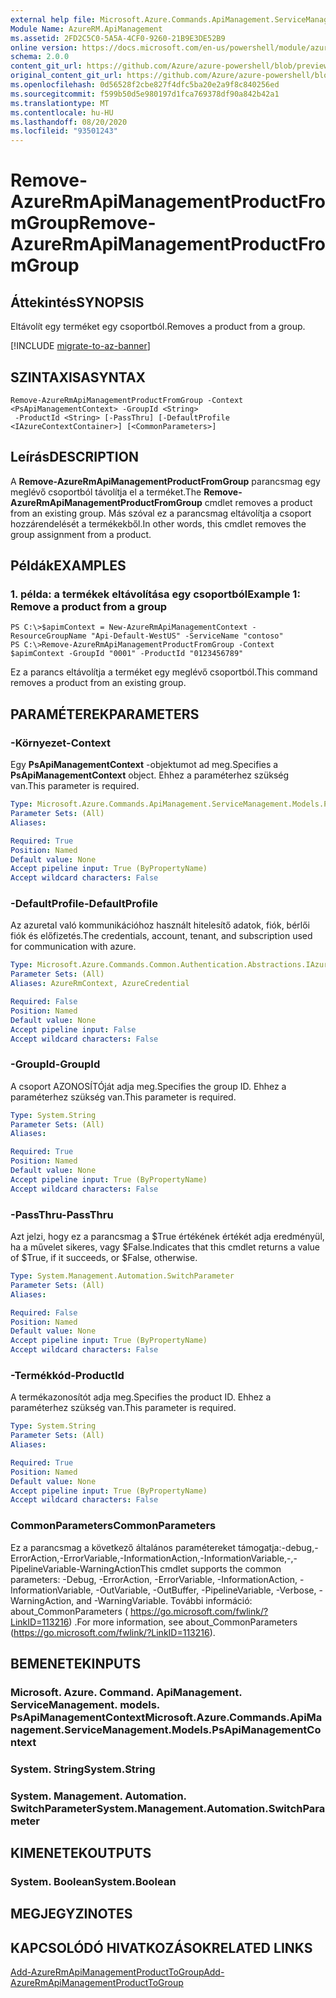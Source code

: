 ```yaml
---
external help file: Microsoft.Azure.Commands.ApiManagement.ServiceManagement.dll-Help.xml
Module Name: AzureRM.ApiManagement
ms.assetid: 2FD2C5C0-5A5A-4CF0-9260-21B9E3DE52B9
online version: https://docs.microsoft.com/en-us/powershell/module/azurerm.apimanagement/remove-azurermapimanagementproductfromgroup
schema: 2.0.0
content_git_url: https://github.com/Azure/azure-powershell/blob/preview/src/ResourceManager/ApiManagement/Commands.ApiManagement/help/Remove-AzureRmApiManagementProductFromGroup.md
original_content_git_url: https://github.com/Azure/azure-powershell/blob/preview/src/ResourceManager/ApiManagement/Commands.ApiManagement/help/Remove-AzureRmApiManagementProductFromGroup.md
ms.openlocfilehash: 0d56528f2cbe827f4dfc5ba20e2a9f8c840256ed
ms.sourcegitcommit: f599b50d5e980197d1fca769378df90a842b42a1
ms.translationtype: MT
ms.contentlocale: hu-HU
ms.lasthandoff: 08/20/2020
ms.locfileid: "93501243"
---
```

# <span data-ttu-id="fe249-101">Remove-AzureRmApiManagementProductFromGroup</span><span class="sxs-lookup"><span data-stu-id="fe249-101">Remove-AzureRmApiManagementProductFromGroup</span></span>

## <span data-ttu-id="fe249-102">Áttekintés</span><span class="sxs-lookup"><span data-stu-id="fe249-102">SYNOPSIS</span></span>
<span data-ttu-id="fe249-103">Eltávolít egy terméket egy csoportból.</span><span class="sxs-lookup"><span data-stu-id="fe249-103">Removes a product from a group.</span></span>

[!INCLUDE [migrate-to-az-banner](../../includes/migrate-to-az-banner.md)]

## <span data-ttu-id="fe249-104">SZINTAXISA</span><span class="sxs-lookup"><span data-stu-id="fe249-104">SYNTAX</span></span>

```
Remove-AzureRmApiManagementProductFromGroup -Context <PsApiManagementContext> -GroupId <String>
 -ProductId <String> [-PassThru] [-DefaultProfile <IAzureContextContainer>] [<CommonParameters>]
```

## <span data-ttu-id="fe249-105">Leírás</span><span class="sxs-lookup"><span data-stu-id="fe249-105">DESCRIPTION</span></span>
<span data-ttu-id="fe249-106">A **Remove-AzureRmApiManagementProductFromGroup** parancsmag egy meglévő csoportból távolítja el a terméket.</span><span class="sxs-lookup"><span data-stu-id="fe249-106">The **Remove-AzureRmApiManagementProductFromGroup** cmdlet removes a product from an existing group.</span></span>
<span data-ttu-id="fe249-107">Más szóval ez a parancsmag eltávolítja a csoport hozzárendelését a termékekből.</span><span class="sxs-lookup"><span data-stu-id="fe249-107">In other words, this cmdlet removes the group assignment from a product.</span></span>

## <span data-ttu-id="fe249-108">Példák</span><span class="sxs-lookup"><span data-stu-id="fe249-108">EXAMPLES</span></span>

### <span data-ttu-id="fe249-109">1. példa: a termékek eltávolítása egy csoportból</span><span class="sxs-lookup"><span data-stu-id="fe249-109">Example 1: Remove a product from a group</span></span>
```
PS C:\>$apimContext = New-AzureRmApiManagementContext -ResourceGroupName "Api-Default-WestUS" -ServiceName "contoso"
PS C:\>Remove-AzureRmApiManagementProductFromGroup -Context $apimContext -GroupId "0001" -ProductId "0123456789"
```

<span data-ttu-id="fe249-110">Ez a parancs eltávolítja a terméket egy meglévő csoportból.</span><span class="sxs-lookup"><span data-stu-id="fe249-110">This command removes a product from an existing group.</span></span>

## <span data-ttu-id="fe249-111">PARAMÉTEREK</span><span class="sxs-lookup"><span data-stu-id="fe249-111">PARAMETERS</span></span>

### <span data-ttu-id="fe249-112">-Környezet</span><span class="sxs-lookup"><span data-stu-id="fe249-112">-Context</span></span>
<span data-ttu-id="fe249-113">Egy **PsApiManagementContext** -objektumot ad meg.</span><span class="sxs-lookup"><span data-stu-id="fe249-113">Specifies a **PsApiManagementContext** object.</span></span>
<span data-ttu-id="fe249-114">Ehhez a paraméterhez szükség van.</span><span class="sxs-lookup"><span data-stu-id="fe249-114">This parameter is required.</span></span>

```yaml
Type: Microsoft.Azure.Commands.ApiManagement.ServiceManagement.Models.PsApiManagementContext
Parameter Sets: (All)
Aliases:

Required: True
Position: Named
Default value: None
Accept pipeline input: True (ByPropertyName)
Accept wildcard characters: False
```

### <span data-ttu-id="fe249-115">-DefaultProfile</span><span class="sxs-lookup"><span data-stu-id="fe249-115">-DefaultProfile</span></span>
<span data-ttu-id="fe249-116">Az azuretal való kommunikációhoz használt hitelesítő adatok, fiók, bérlői fiók és előfizetés.</span><span class="sxs-lookup"><span data-stu-id="fe249-116">The credentials, account, tenant, and subscription used for communication with azure.</span></span>

```yaml
Type: Microsoft.Azure.Commands.Common.Authentication.Abstractions.IAzureContextContainer
Parameter Sets: (All)
Aliases: AzureRmContext, AzureCredential

Required: False
Position: Named
Default value: None
Accept pipeline input: False
Accept wildcard characters: False
```

### <span data-ttu-id="fe249-117">-GroupId</span><span class="sxs-lookup"><span data-stu-id="fe249-117">-GroupId</span></span>
<span data-ttu-id="fe249-118">A csoport AZONOSÍTÓját adja meg.</span><span class="sxs-lookup"><span data-stu-id="fe249-118">Specifies the group ID.</span></span>
<span data-ttu-id="fe249-119">Ehhez a paraméterhez szükség van.</span><span class="sxs-lookup"><span data-stu-id="fe249-119">This parameter is required.</span></span>

```yaml
Type: System.String
Parameter Sets: (All)
Aliases:

Required: True
Position: Named
Default value: None
Accept pipeline input: True (ByPropertyName)
Accept wildcard characters: False
```

### <span data-ttu-id="fe249-120">-PassThru</span><span class="sxs-lookup"><span data-stu-id="fe249-120">-PassThru</span></span>
<span data-ttu-id="fe249-121">Azt jelzi, hogy ez a parancsmag a $True értékének értékét adja eredményül, ha a művelet sikeres, vagy $False.</span><span class="sxs-lookup"><span data-stu-id="fe249-121">Indicates that this cmdlet returns a value of $True, if it succeeds, or $False, otherwise.</span></span>

```yaml
Type: System.Management.Automation.SwitchParameter
Parameter Sets: (All)
Aliases:

Required: False
Position: Named
Default value: None
Accept pipeline input: True (ByPropertyName)
Accept wildcard characters: False
```

### <span data-ttu-id="fe249-122">-Termékkód</span><span class="sxs-lookup"><span data-stu-id="fe249-122">-ProductId</span></span>
<span data-ttu-id="fe249-123">A termékazonosítót adja meg.</span><span class="sxs-lookup"><span data-stu-id="fe249-123">Specifies the product ID.</span></span>
<span data-ttu-id="fe249-124">Ehhez a paraméterhez szükség van.</span><span class="sxs-lookup"><span data-stu-id="fe249-124">This parameter is required.</span></span>

```yaml
Type: System.String
Parameter Sets: (All)
Aliases:

Required: True
Position: Named
Default value: None
Accept pipeline input: True (ByPropertyName)
Accept wildcard characters: False
```

### <span data-ttu-id="fe249-125">CommonParameters</span><span class="sxs-lookup"><span data-stu-id="fe249-125">CommonParameters</span></span>
<span data-ttu-id="fe249-126">Ez a parancsmag a következő általános paramétereket támogatja:-debug,-ErrorAction,-ErrorVariable,-InformationAction,-InformationVariable,-,-PipelineVariable-WarningAction</span><span class="sxs-lookup"><span data-stu-id="fe249-126">This cmdlet supports the common parameters: -Debug, -ErrorAction, -ErrorVariable, -InformationAction, -InformationVariable, -OutVariable, -OutBuffer, -PipelineVariable, -Verbose, -WarningAction, and -WarningVariable.</span></span> <span data-ttu-id="fe249-127">További információ: about_CommonParameters ( https://go.microsoft.com/fwlink/?LinkID=113216) .</span><span class="sxs-lookup"><span data-stu-id="fe249-127">For more information, see about_CommonParameters (https://go.microsoft.com/fwlink/?LinkID=113216).</span></span>

## <span data-ttu-id="fe249-128">BEMENETEK</span><span class="sxs-lookup"><span data-stu-id="fe249-128">INPUTS</span></span>

### <span data-ttu-id="fe249-129">Microsoft. Azure. Command. ApiManagement. ServiceManagement. models. PsApiManagementContext</span><span class="sxs-lookup"><span data-stu-id="fe249-129">Microsoft.Azure.Commands.ApiManagement.ServiceManagement.Models.PsApiManagementContext</span></span>

### <span data-ttu-id="fe249-130">System. String</span><span class="sxs-lookup"><span data-stu-id="fe249-130">System.String</span></span>

### <span data-ttu-id="fe249-131">System. Management. Automation. SwitchParameter</span><span class="sxs-lookup"><span data-stu-id="fe249-131">System.Management.Automation.SwitchParameter</span></span>

## <span data-ttu-id="fe249-132">KIMENETEK</span><span class="sxs-lookup"><span data-stu-id="fe249-132">OUTPUTS</span></span>

### <span data-ttu-id="fe249-133">System. Boolean</span><span class="sxs-lookup"><span data-stu-id="fe249-133">System.Boolean</span></span>

## <span data-ttu-id="fe249-134">MEGJEGYZI</span><span class="sxs-lookup"><span data-stu-id="fe249-134">NOTES</span></span>

## <span data-ttu-id="fe249-135">KAPCSOLÓDÓ HIVATKOZÁSOK</span><span class="sxs-lookup"><span data-stu-id="fe249-135">RELATED LINKS</span></span>

[<span data-ttu-id="fe249-136">Add-AzureRmApiManagementProductToGroup</span><span class="sxs-lookup"><span data-stu-id="fe249-136">Add-AzureRmApiManagementProductToGroup</span></span>](./Add-AzureRmApiManagementProductToGroup.md)



